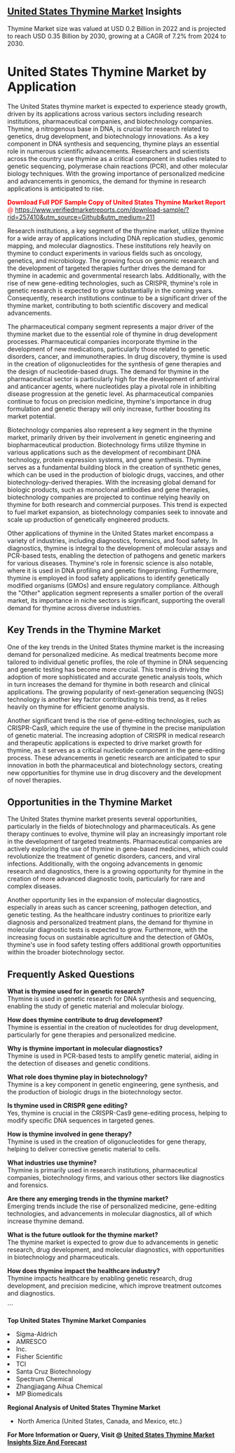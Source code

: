 <h2><a href="https://www.verifiedmarketreports.com/download-sample/?rid=257410&amp;utm_source=Github&amp;utm_medium=211" target="_blank">United States Thymine Market</a> Insights</h2><p>Thymine Market size was valued at USD 0.2 Billion in 2022 and is projected to reach USD 0.35 Billion by 2030, growing at a CAGR of 7.2% from 2024 to 2030.</p><p><h1>United States Thymine Market by Application</h1><p>The United States thymine market is expected to experience steady growth, driven by its applications across various sectors including research institutions, pharmaceutical companies, and biotechnology companies. Thymine, a nitrogenous base in DNA, is crucial for research related to genetics, drug development, and biotechnology innovations. As a key component in DNA synthesis and sequencing, thymine plays an essential role in numerous scientific advancements. Researchers and scientists across the country use thymine as a critical component in studies related to genetic sequencing, polymerase chain reactions (PCR), and other molecular biology techniques. With the growing importance of personalized medicine and advancements in genomics, the demand for thymine in research applications is anticipated to rise. <p><span class=""><span style="color: #ff0000;"><strong>Download Full PDF Sample Copy of United States Thymine Market Report</strong> @ </span><a href="https://www.verifiedmarketreports.com/download-sample/?rid=257410&amp;utm_source=Github&amp;utm_medium=211" target="_blank">https://www.verifiedmarketreports.com/download-sample/?rid=257410&amp;utm_source=Github&amp;utm_medium=211</a></span></p>Research institutions, a key segment of the thymine market, utilize thymine for a wide array of applications including DNA replication studies, genomic mapping, and molecular diagnostics. These institutions rely heavily on thymine to conduct experiments in various fields such as oncology, genetics, and microbiology. The growing focus on genomic research and the development of targeted therapies further drives the demand for thymine in academic and governmental research labs. Additionally, with the rise of new gene-editing technologies, such as CRISPR, thymine's role in genetic research is expected to grow substantially in the coming years. Consequently, research institutions continue to be a significant driver of the thymine market, contributing to both scientific discovery and medical advancements. <p>The pharmaceutical company segment represents a major driver of the thymine market due to the essential role of thymine in drug development processes. Pharmaceutical companies incorporate thymine in the development of new medications, particularly those related to genetic disorders, cancer, and immunotherapies. In drug discovery, thymine is used in the creation of oligonucleotides for the synthesis of gene therapies and the design of nucleotide-based drugs. The demand for thymine in the pharmaceutical sector is particularly high for the development of antiviral and anticancer agents, where nucleotides play a pivotal role in inhibiting disease progression at the genetic level. As pharmaceutical companies continue to focus on precision medicine, thymine's importance in drug formulation and genetic therapy will only increase, further boosting its market potential.<p>Biotechnology companies also represent a key segment in the thymine market, primarily driven by their involvement in genetic engineering and biopharmaceutical production. Biotechnology firms utilize thymine in various applications such as the development of recombinant DNA technology, protein expression systems, and gene synthesis. Thymine serves as a fundamental building block in the creation of synthetic genes, which can be used in the production of biologic drugs, vaccines, and other biotechnology-derived therapies. With the increasing global demand for biologic products, such as monoclonal antibodies and gene therapies, biotechnology companies are projected to continue relying heavily on thymine for both research and commercial purposes. This trend is expected to fuel market expansion, as biotechnology companies seek to innovate and scale up production of genetically engineered products. <p>Other applications of thymine in the United States market encompass a variety of industries, including diagnostics, forensics, and food safety. In diagnostics, thymine is integral to the development of molecular assays and PCR-based tests, enabling the detection of pathogens and genetic markers for various diseases. Thymine's role in forensic science is also notable, where it is used in DNA profiling and genetic fingerprinting. Furthermore, thymine is employed in food safety applications to identify genetically modified organisms (GMOs) and ensure regulatory compliance. Although the "Other" application segment represents a smaller portion of the overall market, its importance in niche sectors is significant, supporting the overall demand for thymine across diverse industries. <h2>Key Trends in the Thymine Market</h2><p>One of the key trends in the United States thymine market is the increasing demand for personalized medicine. As medical treatments become more tailored to individual genetic profiles, the role of thymine in DNA sequencing and genetic testing has become more crucial. This trend is driving the adoption of more sophisticated and accurate genetic analysis tools, which in turn increases the demand for thymine in both research and clinical applications. The growing popularity of next-generation sequencing (NGS) technology is another key factor contributing to this trend, as it relies heavily on thymine for efficient genome analysis.<p>Another significant trend is the rise of gene-editing technologies, such as CRISPR-Cas9, which require the use of thymine in the precise manipulation of genetic material. The increasing adoption of CRISPR in medical research and therapeutic applications is expected to drive market growth for thymine, as it serves as a critical nucleotide component in the gene-editing process. These advancements in genetic research are anticipated to spur innovation in both the pharmaceutical and biotechnology sectors, creating new opportunities for thymine use in drug discovery and the development of novel therapies.<h2>Opportunities in the Thymine Market</h2><p>The United States thymine market presents several opportunities, particularly in the fields of biotechnology and pharmaceuticals. As gene therapy continues to evolve, thymine will play an increasingly important role in the development of targeted treatments. Pharmaceutical companies are actively exploring the use of thymine in gene-based medicines, which could revolutionize the treatment of genetic disorders, cancers, and viral infections. Additionally, with the ongoing advancements in genomic research and diagnostics, there is a growing opportunity for thymine in the creation of more advanced diagnostic tools, particularly for rare and complex diseases.<p>Another opportunity lies in the expansion of molecular diagnostics, especially in areas such as cancer screening, pathogen detection, and genetic testing. As the healthcare industry continues to prioritize early diagnosis and personalized treatment plans, the demand for thymine in molecular diagnostic tests is expected to grow. Furthermore, with the increasing focus on sustainable agriculture and the detection of GMOs, thymine's use in food safety testing offers additional growth opportunities within the broader biotechnology sector.<h2>Frequently Asked Questions</h2><p><b>What is thymine used for in genetic research?</b><br>Thymine is used in genetic research for DNA synthesis and sequencing, enabling the study of genetic material and molecular biology. </p><p><b>How does thymine contribute to drug development?</b><br>Thymine is essential in the creation of nucleotides for drug development, particularly for gene therapies and personalized medicine.</p><p><b>Why is thymine important in molecular diagnostics?</b><br>Thymine is used in PCR-based tests to amplify genetic material, aiding in the detection of diseases and genetic conditions.</p><p><b>What role does thymine play in biotechnology?</b><br>Thymine is a key component in genetic engineering, gene synthesis, and the production of biologic drugs in the biotechnology sector.</p><p><b>Is thymine used in CRISPR gene editing?</b><br>Yes, thymine is crucial in the CRISPR-Cas9 gene-editing process, helping to modify specific DNA sequences in targeted genes.</p><p><b>How is thymine involved in gene therapy?</b><br>Thymine is used in the creation of oligonucleotides for gene therapy, helping to deliver corrective genetic material to cells.</p><p><b>What industries use thymine?</b><br>Thymine is primarily used in research institutions, pharmaceutical companies, biotechnology firms, and various other sectors like diagnostics and forensics.</p><p><b>Are there any emerging trends in the thymine market?</b><br>Emerging trends include the rise of personalized medicine, gene-editing technologies, and advancements in molecular diagnostics, all of which increase thymine demand.</p><p><b>What is the future outlook for the thymine market?</b><br>The thymine market is expected to grow due to advancements in genetic research, drug development, and molecular diagnostics, with opportunities in biotechnology and pharmaceuticals.</p><p><b>How does thymine impact the healthcare industry?</b><br>Thymine impacts healthcare by enabling genetic research, drug development, and precision medicine, which improve treatment outcomes and diagnostics.</p>```</p><p><strong>Top United States Thymine Market Companies</strong></p><div data-test-id=""><p><li>Sigma-Aldrich</li><li> AMRESCO</li><li> Inc.</li><li> Fisher Scientific</li><li> TCI</li><li> Santa Cruz Biotechnology</li><li> Spectrum Chemical</li><li> Zhangjiagang Aihua Chemical</li><li> MP Biomedicals</li></p><div><strong>Regional Analysis of&nbsp;United States Thymine Market</strong></div><ul><li dir="ltr"><p dir="ltr">North America&nbsp;(United States, Canada, and Mexico, etc.)</p></li></ul><p><strong>For More Information or Query, Visit @&nbsp;</strong><strong><a href="https://www.verifiedmarketreports.com/product/thymine-market/?utm_source=Github&amp;utm_medium=211" target="_blank">United States Thymine Market Insights Size And Forecast</a></strong></p></div>
